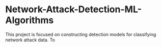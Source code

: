 # Network-Attack-Detection-ML-Algorithms
This project is focused on constructing detection models for classifying network attack data. To 